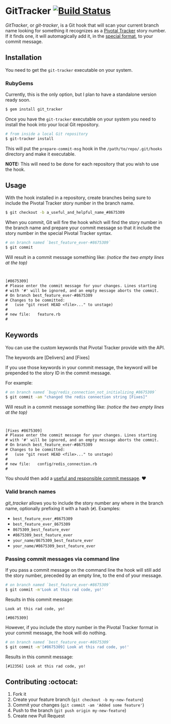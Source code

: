 # GitTracker [![Build Status](https://secure.travis-ci.org/highgroove/git_tracker.png)](http://travis-ci.org/highgroove/git_tracker)

*GitTracker*, or *git-tracker*, is a Git hook that will scan your current
branch name looking for something it recognizes as a [Pivotal Tracker][pt]
story number. If it finds one, it will automagically add it, in the [special
format][pt-format], to your commit message.

## Installation

You need to get the `git-tracker` executable on your system.

### RubyGems

Currently, this is the only option, but I plan to have a standalone version
ready soon.

```bash
$ gem install git_tracker
```

Once you have the `git-tracker` executable on your system you need to install
the hook into your local Git repository.

```bash
# from inside a local Git repository
$ git-tracker install
```

This will put the `prepare-commit-msg` hook in the `/path/to/repo/.git/hooks`
directory and make it executable.

**NOTE:** This will need to be done for each repository that you wish to use
the hook.

## Usage

With the hook installed in a repository, create branches being sure to include
the Pivotal Tracker story number in the branch name.

```bash
$ git checkout -b a_useful_and_helpful_name_#8675309
```

When you commit, Git will fire the hook which will find the story number in the
branch name and prepare your commit message so that it include the story number
in the special Pivotal Tracker syntax.

```bash
# on branch named `best_feature_ever-#8675309`
$ git commit
```

Will result in a commit message something like: *(notice the two empty lines at
the top)*

```diff


[#8675309]
# Please enter the commit message for your changes. Lines starting
# with '#' will be ignored, and an empty message aborts the commit.
# On branch best_feature_ever-#8675309
# Changes to be committed:
#   (use "git reset HEAD <file>..." to unstage)
#
# new file:   feature.rb
#

```

## Keywords
You can use the custom keywords that Pivotal Tracker provide with the API.

The keywords are [Delivers] and [Fixes]

If you use those keywords in your commit message, the keyword will be prepended to the story ID in the commit message.

For example:
```bash
# on branch named `bug/redis_connection_not_initializing_#8675309`
$ git commit -am "changed the redis connection string [Fixes]"
```

Will result in a commit message something like: *(notice the two empty lines at
the top)*

```diff


[Fixes #8675309]
# Please enter the commit message for your changes. Lines starting
# with '#' will be ignored, and an empty message aborts the commit.
# On branch best_feature_ever-#8675309
# Changes to be committed:
#   (use "git reset HEAD <file>..." to unstage)
#
# new file:   config/redis_connection.rb
#

```

You should then add a [useful and responsible commit message][tpope]. :heart:

### Valid branch names

*git_tracker* allows you to include the story number any where in the branch
name, optionally prefixing it with a hash (`#`). Examples:

  - `best_feature_ever_#8675309`
  - `best_feature_ever_8675309`
  - `8675309_best_feature_ever`
  - `#8675309_best_feature_ever`
  - `your_name/8675309_best_feature_ever`
  - `your_name/#8675309_best_feature_ever`

### Passing commit messages via command line

If you pass a commit message on the command line the hook will still add the
story number, preceded by an empty line, to the end of your message.

```bash
# on branch named `best_feature_ever-#8675309`
$ git commit -m'Look at this rad code, yo!'
```

Results in this commit message:

```
Look at this rad code, yo!

[#8675309]
```

However, if you include the story number in the Pivotal Tracker format in your
commit message, the hook will do nothing.

```bash
# on branch named `best_feature_ever-#8675309`
$ git commit -m'[#8675309] Look at this rad code, yo!'
```

Results in this commit message:


```
[#12356] Look at this rad code, yo!
```

## Contributing :octocat:

1. Fork it
2. Create your feature branch (`git checkout -b my-new-feature`)
3. Commit your changes (`git commit -am 'Added some feature'`)
4. Push to the branch (`git push origin my-new-feature`)
5. Create new Pull Request


[pt]: https://www.pivotaltracker.com/
[pt-format]: https://www.pivotaltracker.com/help/api?version=v3#scm_post_commit_message_syntax
[tpope]: http://tbaggery.com/2008/04/19/a-note-about-git-commit-messages.html
